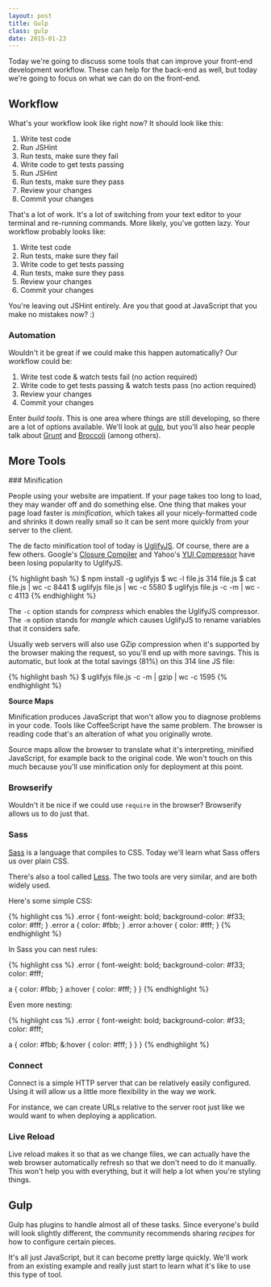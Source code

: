 ```yaml
---
layout: post
title: Gulp
class: gulp
date: 2015-01-23
---
```


Today we're going to discuss some tools that can improve your front-end development workflow. These can help for the back-end as well, but today we're going to focus on what we can do on the front-end.

## Workflow

What's your workflow look like right now? It should look like this:

1. Write test code
1. Run JSHint
1. Run tests, make sure they fail
1. Write code to get tests passing
1. Run JSHint
1. Run tests, make sure they pass
1. Review your changes
1. Commit your changes

That's a lot of work. It's a lot of switching from your text editor to your terminal and re-running commands. More likely, you've gotten lazy. Your workflow probably looks like:

1. Write test code
1. Run tests, make sure they fail
1. Write code to get tests passing
1. Run tests, make sure they pass
1. Review your changes
1. Commit your changes

You're leaving out JSHint entirely. Are you that good at JavaScript that you make no mistakes now? :)

### Automation

Wouldn't it be great if we could make this happen automatically? Our workflow could be:

1. Write test code & watch tests fail (no action required)
1. Write code to get tests passing & watch tests pass (no action required)
1. Review your changes
1. Commit your changes

Enter _build tools_. This is one area where things are still developing, so there are a lot of options available. We'll look at [gulp][gulp], but you'll also hear people talk about [Grunt][grunt] and [Broccoli][broccoli] (among others).

## More Tools

<aside>
### Minification

People using your website are impatient. If your page takes too long to load, they may wander off and do something else. One thing that makes your page load faster is _minification_, which takes all your nicely-formatted code and shrinks it down really small so it can be sent more quickly from your server to the client.

The de facto minification tool of today is [UglifyJS][uglify]. Of course, there are a few others. Google's [Closure Compiler][closure-compiler] and Yahoo's [YUI Compressor][yui-compressor] have been losing popularity to UglifyJS.

{% highlight bash %}
$ npm install -g uglifyjs
$ wc -l file.js
     314 file.js
$ cat file.js | wc -c
    8441
$ uglifyjs file.js | wc -c
    5580
$ uglifyjs file.js -c -m | wc -c
    4113
{% endhighlight %}

The `-c` option stands for _compress_ which enables the UglifyJS compressor. The `-m` option stands for _mangle_ which causes UglifyJS to rename variables that it considers safe.

Usually web servers will also use GZip compression when it's supported by the browser making the request, so you'll end up with more savings. This is automatic, but look at the total savings (81%) on this 314 line JS file:

{% highlight bash %}
$ uglifyjs file.js -c -m | gzip | wc -c
    1595
{% endhighlight %}

**Source Maps**

Minification produces JavaScript that won't allow you to diagnose problems in your code. Tools like CoffeeScript have the same problem. The browser is reading code that's an alteration of what you originally wrote.

Source maps allow the browser to translate what it's interpreting, minified JavaScript, for example back to the original code. We won't touch on this much because you'll use minification only for deployment at this point.
</aside>

### Browserify

Wouldn't it be nice if we could use `require` in the browser? Browserify allows us to do just that.

### Sass

[Sass][sass] is a language that compiles to CSS. Today we'll learn what Sass offers us over plain CSS.

There's also a tool called [Less][less]. The two tools are very similar, and are both widely used.

Here's some simple CSS:

{% highlight css %}
.error {
  font-weight: bold;
  background-color: #f33;
  color: #fff;
}
.error a { color: #fbb; }
.error a:hover { color: #fff; }
{% endhighlight %}

In Sass you can nest rules:

<section class="sass">
{% highlight css %}
.error {
  font-weight: bold;
  background-color: #f33;
  color: #fff;

  a { color: #fbb; }
  a:hover { color: #fff; }
}
{% endhighlight %}
</section>

Even more nesting:

<section class="sass">
{% highlight css %}
.error {
  font-weight: bold;
  background-color: #f33;
  color: #fff;

  a {
    color: #fbb;
    &:hover { color: #fff; }
  }
}
{% endhighlight %}
</section>

### Connect

Connect is a simple HTTP server that can be relatively easily configured. Using it will allow us a little more flexibility in the way we work.

For instance, we can create URLs relative to the server root just like we would want to when deploying a application.

### Live Reload

Live reload makes it so that as we change files, we can actually have the web browser automatically refresh so that we don't need to do it manually. This won't help you with everything, but it will help a lot when you're styling things.

## Gulp

Gulp has plugins to handle almost all of these tasks. Since everyone's build will look slightly different, the community recommends sharing _recipes_ for how to configure certain pieces.

It's all just JavaScript, but it can become pretty large quickly. We'll work from an existing example and really just start to learn what it's like to use this type of tool.

[sass]: http://sass-lang.com
[less]: http://lesscss.org
[gulp]: http://gulpjs.com
[grunt]: http://gruntjs.com
[broccoli]: https://github.com/joliss/broccoli
[uglify]: https://github.com/mishoo/UglifyJS
[closure-compiler]: https://developers.google.com/closure/compiler/
[yui-compressor]: http://yui.github.io/yuicompressor/
